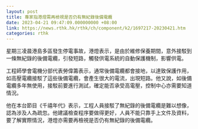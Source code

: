 ```yaml
---
layout: post
title: 專家指港燈需再檢視是否仍有無紀錄後備電纜
date: 2023-04-21 09:47:09.000000000 +08:00
link: https://news.rthk.hk/rthk/ch/component/k2/1697217-20230421.htm
categories: rthk
---
```


星期三凌晨港島多區發生停電事故，港燈表示，是由於維修保養期間，意外接駁到一條無紀錄的後備電纜，引發短路，觸發供電系統的自動保護機制，影響供電。

工程師學會電機分部代表勞偉籌表示，通常後備電纜都會接地，以達致保護作用，如高壓電纜接駁了這些後備電纜，會產生很大的電流，出現短路。他又說，如後備電纜多年無使用，接駁前要進行測試，確定能否承受高電壓，控制中心亦需要知道情況。

他在本台節目《千禧年代》表示，工程人員接駁了無紀錄的後備電纜是難以想像，認為涉及人為疏忽。他建議檢查程序要做得更好，人員不能只靠手上文件及資料，要了解實際情況，港燈亦需要再檢視是否仍有無紀錄的後備電纜。

